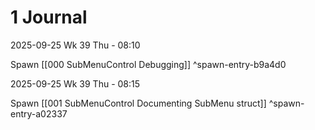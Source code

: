 
# 1 Journal

2025-09-25 Wk 39 Thu - 08:10

Spawn [[000 SubMenuControl Debugging]] ^spawn-entry-b9a4d0


2025-09-25 Wk 39 Thu - 08:15

Spawn [[001 SubMenuControl Documenting SubMenu struct]] ^spawn-entry-a02337
